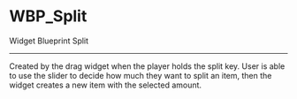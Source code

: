 # WBP_Split
Widget Blueprint Split

---

Created by the drag widget when the player holds the split key. User is able to use the slider to decide how much they want to split an item, then the widget creates a new item with the selected amount.
